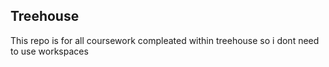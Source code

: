 ## Treehouse

This repo is for all coursework compleated within treehouse so i dont need to use workspaces